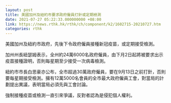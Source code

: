 ```yaml
---
layout: post
title: 美國加州及紐約市要求政府僱員打針或定期檢測
date: 2021-07-27 05:22:33.000000000 +08:00
link: https://news.rthk.hk/rthk/ch/component/k2/1602715-20210727.htm
categories: rthk
---
```


美國加州及紐約市政府，先後下令政府僱員接種新冠疫苗，或定期接受檢測。

加州州長紐瑟姆表示，全州約24萬6000名政府僱員，由下月2日起將被要求出示疫苗接種證明，否則每星期至少接受一次病毒檢測。

紐約市市長白思豪亦公布，全市超過30萬政府僱員，要在9月13日之前打針，否則要每星期接受檢測。擁有12萬5000名會員的全市最大政府僱員工會，對當局的計劃提出異議，表明當局必須先與工會討論。

強制接種疫苗或檢測一直引來爭議，反對者認為是侵犯個人權利。
